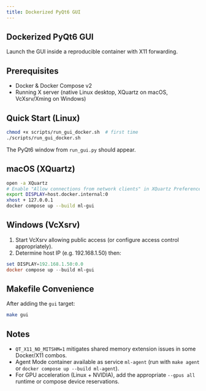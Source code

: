 ```yaml
---
title: Dockerized PyQt6 GUI
---
```


## Dockerized PyQt6 GUI

Launch the GUI inside a reproducible container with X11 forwarding.

## Prerequisites

- Docker & Docker Compose v2
- Running X server (native Linux desktop, XQuartz on macOS, VcXsrv/Xming on Windows)

## Quick Start (Linux)

```bash
chmod +x scripts/run_gui_docker.sh  # first time
./scripts/run_gui_docker.sh
```

The PyQt6 window from `run_gui.py` should appear.

## macOS (XQuartz)

```bash
open -a XQuartz
# Enable "Allow connections from network clients" in XQuartz Preferences (Security)
export DISPLAY=host.docker.internal:0
xhost + 127.0.0.1
docker compose up --build ml-gui
```

## Windows (VcXsrv)

1. Start VcXsrv allowing public access (or configure access control appropriately).
2. Determine host IP (e.g. 192.168.1.50) then:

```powershell
set DISPLAY=192.168.1.50:0.0
docker compose up --build ml-gui
```

## Makefile Convenience

After adding the `gui` target:

```bash
make gui
```

## Notes

- `QT_X11_NO_MITSHM=1` mitigates shared memory extension issues in some Docker/X11 combos.
- Agent Mode container available as service `ml-agent` (run with `make agent` or `docker compose up --build ml-agent`).
- For GPU acceleration (Linux + NVIDIA), add the appropriate `--gpus all` runtime or compose device reservations.
